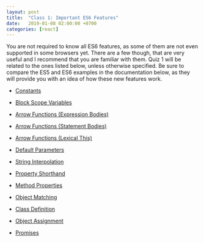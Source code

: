 ```yaml
---
layout: post
title:  "Class 1: Important ES6 Features"
date:   2019-01-08 02:00:00 +0700
categories: [react]
---
```


You are not required to know all ES6 features, as some of them are not even supported
in some browsers yet. There are a few though, that are very useful and I recommend that you are familiar with them. Quiz 1 will be related to the ones listed below, unless otherwise specified.
Be sure to compare the ES5 and ES6 examples in the documentation below, as they will provide you with an idea of how these new features work.

- [Constants](http://es6-features.org/#Constants)

- [Block Scope Variables](http://es6-features.org/#BlockScopedVariables)

- [Arrow Functions (Expression Bodies)](http://es6-features.org/#ExpressionBodies)

- [Arrow Functions (Statement Bodies)](http://es6-features.org/#StatementBodies)

- [Arrow Functions (Lexical This)](http://es6-features.org/#Lexicalthis)

- [Default Parameters](http://es6-features.org/#DefaultParameterValues)

- [String Interpolation](http://es6-features.org/#StringInterpolation)

- [Property Shorthand](http://es6-features.org/#PropertyShorthand)

- [Method Properties](http://es6-features.org/#MethodProperties)

- [Object Matching](http://es6-features.org/#ObjectMatchingShorthandNotation)

- [Class Definition](http://es6-features.org/#ClassDefinition)

- [Object Assignment](http://es6-features.org/#ObjectPropertyAssignment)

- [Promises](http://es6-features.org/#PromiseUsage)
